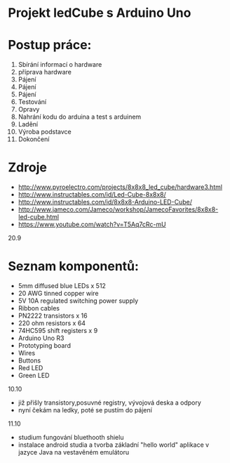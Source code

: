 # Projekt ledCube s Arduino Uno

# Postup práce:
1. Sbírání informací o hardware
2. příprava hardware
3. Pájení
4. Pájení
5. Pájení
6. Testování
7. Opravy
8. Nahrání kodu do arduina a test s arduinem
9. Ladění
10. Výroba podstavce
11. Dokončení

# Zdroje
- http://www.pyroelectro.com/projects/8x8x8_led_cube/hardware3.html
- http://www.instructables.com/id/Led-Cube-8x8x8/
- http://www.instructables.com/id/8x8x8-Arduino-LED-Cube/
- http://www.jameco.com/Jameco/workshop/JamecoFavorites/8x8x8-led-cube.html
- https://www.youtube.com/watch?v=T5Aq7cRc-mU

20.9
# Seznam komponentů:
- 5mm diffused blue LEDs x 512 
- 20 AWG tinned copper wire
- 5V 10A regulated switching power supply 
- Ribbon cables 
- PN2222 transistors x 16 
- 220 ohm resistors x 64 
- 74HC595 shift registers x 9 
- Arduino Uno R3 
- Prototyping board 
- Wires
- Buttons
- Red LED 
- Green LED 

 10.10
- již přišly transistory,posuvné registry, vývojová deska a odpory
- nyní čekám na ledky, poté se pustím do pájení

 11.10
- studium fungování bluethooth shielu
- instalace android studia a tvorba základní "hello world" aplikace v jazyce Java na vestavěném emulátoru
